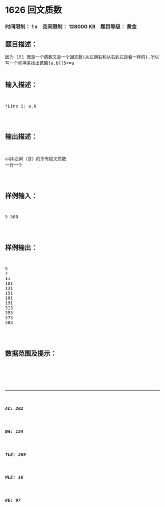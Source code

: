 # 1626 回文质数   
### 时间限制： 1 s&nbsp;&nbsp;&nbsp;&nbsp;空间限制： 128000 KB&nbsp;&nbsp;&nbsp;&nbsp;题目等级： 黄金  
## 题目描述：  

<pre>
因为 151 既是一个质数又是一个回文数(从左到右和从右到左是看一样的),所以 151 是回文质数.  
写一个程序来找出范围[a,b](5<=a<b<=100,000,000)间的所有回文质数;
因为 151 既是一个质数又是一个回文数(从左到右和从右到左是看一样的),所以 151 是回文质数.写一个程序来找出范围[a,b](5<=a<b<=100,000,000)间的所有回文质数;
</pre>
  
  
## 输入描述：  

<pre>
*Line 1: a,b
</pre>
  
  
## 输出描述：  

<pre>
a与b之间（含）的所有回文质数
一行一个
</pre>
  
  
## 样例输入：  

<pre>
5 500
</pre>
  
  
## 样例输出：  

<pre>
5  
7  
11  
101  
131  
151  
181  
191  
313  
353  
373  
383
</pre>
  
  
## 数据范围及提示：  

<pre>
</pre>
  
  
***  

##### AC: 262  
##### WA: 184  
##### TLE: 269  
##### MLE: 16  
##### RE: 97  
